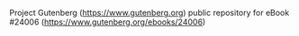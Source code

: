Project Gutenberg (https://www.gutenberg.org) public repository for eBook #24006 (https://www.gutenberg.org/ebooks/24006)
